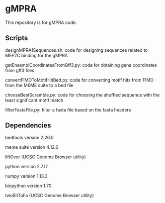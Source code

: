 # gMPRA
This repository is for gMPRA code.

## Scripts
designMPRA1Sequences.sh: code for designing sequences related to MEF2C binding for the gMPRA

getEnsemblCoordinatesFromGff3.py: code for obtaining gene coordinates from gff3 files

convertFIMOToMotifHitBed.py: code for converting motif hits from FIMO from the MEME suite to a bed file

chooseBestScramble.py: code for choosing the shuffled sequence with the least significant motif match

filterFastaFile.py: filter a fasta file based on the fasta headers

## Dependencies
bedtools version 2.26.0

meme suite version 4.12.0

liftOver (UCSC Genome Browser utility)

python version 2.7.17

numpy version 1.13.3

biopython version 1.70

twoBitToFa (UCSC Genome Browser utility)
